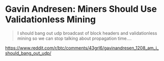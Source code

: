 # Gavin Andresen: Miners Should Use Validationless Mining

> I should bang out udp broadcast of block headers and validationless mining so we can stop talking about propagation time....

https://www.reddit.com/r/btc/comments/43grl6/gavinandresen_1208_am_i_should_bang_out_udp/
